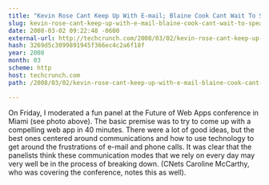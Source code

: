 ```yaml
---
title: "Kevin Rose Cant Keep Up With E-mail; Blaine Cook Cant Wait To Speak With a Human"
slug: kevin-rose-cant-keep-up-with-e-mail-blaine-cook-cant-wait-to-speak-a
date: 2008-03-02 09:22:48 -0600
external-url: http://techcrunch.com/2008/03/02/kevin-rose-cant-keep-up-with-e-mail-blaine-cook-cant-wait-to-speak-with-a-human/
hash: 3269d5c3099891945f366ec4c2a6f18f
year: 2008
month: 03
scheme: http
host: techcrunch.com
path: /2008/03/02/kevin-rose-cant-keep-up-with-e-mail-blaine-cook-cant-wait-to-speak-with-a-human/

---
```


On Friday, I moderated a fun panel at the Future of Web Apps conference in Miami (see photo above). The basic premise was to try to come up with a compelling web app in 40 minutes. There were a lot of good ideas, but the best ones centered around communications and how to use technology to get around the frustrations of e-mail and phone calls. It was clear that the panelists think these communication modes that we rely on every day may very well be in the process of breaking down. (CNets Caroline McCarthy, who was covering the conference, notes this as well).
